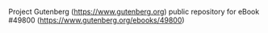 Project Gutenberg (https://www.gutenberg.org) public repository for eBook #49800 (https://www.gutenberg.org/ebooks/49800)
